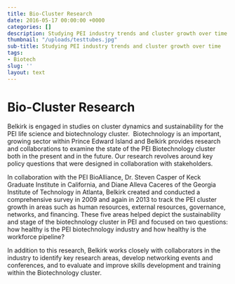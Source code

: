 ```yaml
---
title: Bio-Cluster Research
date: 2016-05-17 00:00:00 +0000
categories: []
description: Studying PEI industry trends and cluster growth over time
thumbnail: "/uploads/testtubes.jpg"
sub-title: Studying PEI industry trends and cluster growth over time
tags:
- Biotech
slug: ''
layout: text
---
```

# Bio-Cluster Research

Belkirk is engaged in studies on cluster dynamics and sustainability for the PEI life science and biotechnology cluster.  Biotechnology is an important, growing sector within Prince Edward Island and Belkirk provides research and collaborations to examine the state of the PEI Biotechnology cluster both in the present and in the future. Our research revolves around key policy questions that were designed in collaboration with stakeholders.

In collaboration with the PEI BioAlliance, Dr. Steven Casper of Keck Graduate Institute in California, and Diane Alleva Caceres of the Georgia Institute of Technology in Atlanta, Belkirk created and conducted a comprehensive survey in 2009 and again in 2013 to track the PEI cluster growth in areas such as human resources, external resources, governance, networks, and financing. These five areas helped depict the sustainability and stage of the biotechnology cluster in PEI and focused on two questions: how healthy is the PEI biotechnology industry and how healthy is the workforce pipeline?

In addition to this research, Belkirk works closely with collaborators in the industry to identify key research areas, develop networking events and conferences, and to evaluate and improve skills development and training within the Biotechnology cluster.
